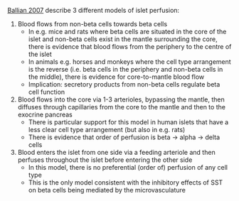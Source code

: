 [Ballian 2007](https://doi.org/10.1007/s00268-006-0719-8) describe 3 different models of islet perfusion:
1. Blood flows from non-beta cells towards beta cells
	- In e.g. mice and rats where beta cells are situated in the core of the islet and non-beta cells exist in the mantle surrounding the core, there is evidence that blood flows from the periphery to the centre of the islet
	- In animals e.g. horses and monkeys where the cell type arrangement is the reverse (i.e. beta cells in the periphery and non-beta cells in the middle), there is evidence for core-to-mantle blood flow
	- Implication: secretory products from non-beta cells regulate beta cell function
2. Blood flows into the core via 1-3 arterioles, bypassing the mantle, then diffuses through capillaries from the core to the mantle and then to the exocrine pancreas
	- There is particular support for this model in human islets that have a less clear cell type arrangement (but also in e.g. rats)
	- There is evidence that order of perfusion is beta -> alpha -> delta cells
3. Blood enters the islet from one side via a feeding arteriole and then perfuses throughout the islet before entering the other side
	- In this model, there is no preferential (order of) perfusion of any cell type
	- This is the only model consistent with the inhibitory effects of SST on beta cells being mediated by the microvasculature